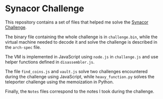 
# Synacor Challenge

This repository contains a set of files that helped me solve the [Synacor Challenge](https://challenge.synacor.com/).

The binary file containing the whole challenge is in `challenge.bin`, while the virtual machine needed to decode it and solve the challenge is described in the `arch-spec` file.

The VM is implemented in JavaScript using `node.js` in `challenge.js` and use helper functions defined in `disassembler.js`.

The file `find_coins.js` and `vault.js` solve two challenges encountered during the challenge using JavaScript, while `heavy_function.py` solves the teleporter challenge using the memoization in Python.

Finally, the `Notes` files correspond to the notes I took during the challenge.


